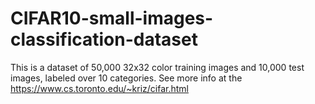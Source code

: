 # CIFAR10-small-images-classification-dataset
This is a dataset of 50,000 32x32 color training images and 10,000 test images, labeled over 10 categories. See more info at the https://www.cs.toronto.edu/~kriz/cifar.html
